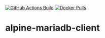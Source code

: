 <!--<a href="https://travis-ci.com/alexyao2015/cloud-media-scripts"><img alt="Travis CI builds" src="https://travis-ci.com/alexyao2015/cloud-media-scripts.svg?branch=master"></a>-->
<a href="https://github.com/alexyao2015/alpine-mariadb-client/actions"><img alt="GitHub Actions Build" src="https://github.com/alexyao2015/alpine-mariadb-client/workflows/Deploy/badge.svg"></a>
<a href="https://hub.docker.com/r/yaoa/alpine-mariadb-client"><img alt="Docker Pulls" src="https://img.shields.io/docker/pulls/yaoa/alpine-mariadb-client.svg"></a>
# alpine-mariadb-client
